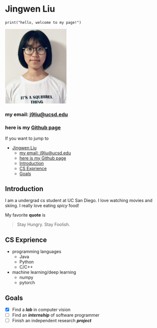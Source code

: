 # Jingwen Liu
```
print("hello, welcome to my page!")
```
<img src="./IMG_1249.jpg" hight="60%" width="40%">  

### my email: j9liu@ucsd.edu
### here is my [Github page](https://github.com/LJW0105)

If you want to jump to
- [Jingwen Liu](#jingwen-liu)
    - [my email: j9liu@ucsd.edu](#my-email-j9liuucsdedu)
    - [here is my Github page](#here-is-my-github-page)
  - [Introduction](#introduction)
  - [CS Exprience](#cs-exprience)
  - [Goals](#goals)


## Introduction
I am a undergrad cs student at UC San Diego. I love watching movies and skiing. I really love eating *spicy* food!

My favorite **quote** is 
> Stay Hungry. Stay Foolish.

## CS Exprience
- programming languages
  - Java
  - Python
  - C/C++
- machine learning/deep learning
  - numpy
  - pytorch  
  
## Goals
- [x] Find a ***lab*** in computer vision
- [ ] Find an ***internship*** of software programmer
- [ ] Finish an independent research ***project***